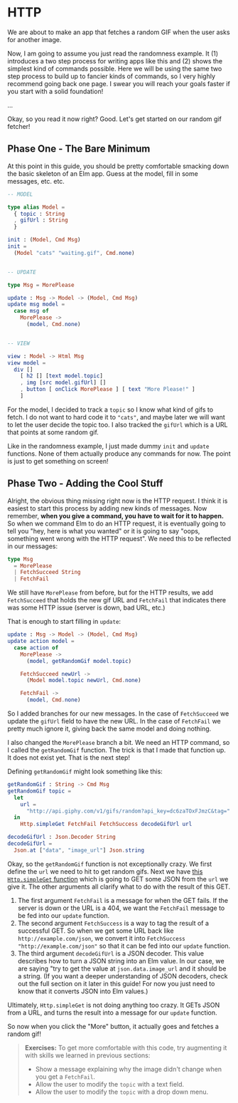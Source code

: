 # HTTP

We are about to make an app that fetches a random GIF when the user asks for another image.

Now, I am going to assume you just read the randomness example. It (1) introduces a two step process for writing apps like this and (2) shows the simplest kind of commands possible. Here we will be using the same two step process to build up to fancier kinds of commands, so I very highly recommend going back one page. I swear you will reach your goals faster if you start with a solid foundation!

...

Okay, so you read it now right? Good. Let's get started on our random gif fetcher!


## Phase One - The Bare Minimum

At this point in this guide, you should be pretty comfortable smacking down the basic skeleton of an Elm app. Guess at the model, fill in some messages, etc. etc.

```elm
-- MODEL

type alias Model =
  { topic : String
  , gifUrl : String
  }

init : (Model, Cmd Msg)
init =
  (Model "cats" "waiting.gif", Cmd.none)


-- UPDATE

type Msg = MorePlease

update : Msg -> Model -> (Model, Cmd Msg)
update msg model =
  case msg of
    MorePlease ->
      (model, Cmd.none)


-- VIEW

view : Model -> Html Msg
view model =
  div []
    [ h2 [] [text model.topic]
    , img [src model.gifUrl] []
    , button [ onClick MorePlease ] [ text "More Please!" ]
    ]
```

For the model, I decided to track a `topic` so I know what kind of gifs to fetch. I do not want to hard code it to `"cats"`, and maybe later we will want to let the user decide the topic too. I also tracked the `gifUrl` which is a URL that points at some random gif.

Like in the randomness example, I just made dummy `init` and `update` functions. None of them actually produce any commands for now. The point is just to get something on screen!


## Phase Two - Adding the Cool Stuff

Alright, the obvious thing missing right now is the HTTP request. I think it is easiest to start this process by adding new kinds of messages. Now remember, **when you give a command, you have to wait for it to happen.** So when we command Elm to do an HTTP request, it is eventually going to tell you "hey, here is what you wanted" or it is going to say "oops, something went wrong with the HTTP request". We need this to be reflected in our messages:

```elm
type Msg
  = MorePlease
  | FetchSucceed String
  | FetchFail
```

We still have `MorePlease` from before, but for the HTTP results, we add `FetchSucceed` that holds the new gif URL and `FetchFail` that indicates there was some HTTP issue (server is down, bad URL, etc.)

That is enough to start filling in `update`:

```elm
update : Msg -> Model -> (Model, Cmd Msg)
update action model =
  case action of
    MorePlease ->
      (model, getRandomGif model.topic)

    FetchSucceed newUrl ->
      (Model model.topic newUrl, Cmd.none)

    FetchFail ->
      (model, Cmd.none)
```

So I added branches for our new messages. In the case of `FetchSucceed` we update the `gifUrl` field to have the new URL. In the case of `FetchFail` we pretty much ignore it, giving back the same model and doing nothing.

I also changed the `MorePlease` branch a bit. We need an HTTP command, so I called the `getRandomGif` function. The trick is that I made that function up. It does not exist yet. That is the next step!

Defining `getRandomGif` might look something like this:

```elm
getRandomGif : String -> Cmd Msg
getRandomGif topic =
  let
    url =
      "http://api.giphy.com/v1/gifs/random?api_key=dc6zaTOxFJmzC&tag=" ++ topic
  in
    Http.simpleGet FetchFail FetchSuccess decodeGifUrl url

decodeGifUrl : Json.Decoder String
decodeGifUrl =
  Json.at ["data", "image_url"] Json.string
```

Okay, so the `getRandomGif` function is not exceptionally crazy. We first define the `url` we need to hit to get random gifs. Next we have [this `Http.simpleGet` function](TODO) which is going to GET some JSON from the `url` we give it. The other arguments all clarify what to do with the result of this GET.

  1. The first argument `FetchFail` is a message for when the GET fails. If the server is down or the URL is a 404, we want the `FetchFail` message to be fed into our `update` function.
  2. The second argument `FetchSuccess` is a way to tag the result of a successful GET. So when we get some URL back like `http://example.com/json`, we convert it into  `FetchSuccess "http://example.com/json"` so that it can be fed into our `update` function.
  3. The third argument `decodeGifUrl` is a JSON decoder. This value describes how to turn a JSON string into an Elm value. In our case, we are saying "try to get the value at `json.data.image_url` and it should be a string. (If you want a deeper understanding of JSON decoders, check out the full section on it later in this guide! For now you just need to know that it converts JSON into Elm values.)

Ultimately, `Http.simpleGet` is not doing anything too crazy. It GETs JSON from a URL, and turns the result into a message for our `update` function.

So now when you click the "More" button, it actually goes and fetches a random gif!

> **Exercises:** To get more comfortable with this code, try augmenting it with skills we learned in previous sections:
> 
>   - Show a message explaining why the image didn't change when you get a `FetchFail`.
>   - Allow the user to modify the `topic` with a text field.
>   - Allow the user to modify the `topic` with a drop down menu.


